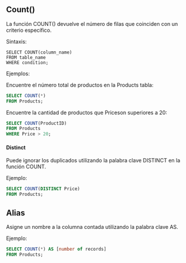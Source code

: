 ## Count()
  
La función COUNT() devuelve el número de filas que coinciden con un criterio específico.

Sintaxis:

```ssh
SELECT COUNT(column_name)
FROM table_name
WHERE condition;
```

Ejemplos:

Encuentre el número total de productos en la Products tabla:

```sql
SELECT COUNT(*)
FROM Products;
```

Encuentre la cantidad de productos que Priceson superiores a 20:

```sql
SELECT COUNT(ProductID)
FROM Products
WHERE Price > 20;
```

#### Distinct
 
Puede ignorar los duplicados utilizando la palabra clave DISTINCT en la función COUNT.

Ejemplo:

```sql
SELECT COUNT(DISTINCT Price)
FROM Products;
```

## Alias

Asigne un nombre a la columna contada utilizando la palabra clave AS.
 
Ejemplo:

```sql
SELECT COUNT(*) AS [number of records]
FROM Products;
```